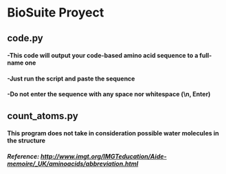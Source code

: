 # **BioSuite Proyect**


## **code.py**

#### -This code will output your code-based amino acid sequence to a full-name one
#### -Just run the script and paste the sequence
#### -Do not enter the sequence with any space nor whitespace (\n, Enter)

## **count_atoms.py**

#### **This program does not take in consideration possible water molecules in the structure**
##### Reference: http://www.imgt.org/IMGTeducation/Aide-memoire/_UK/aminoacids/abbreviation.html
